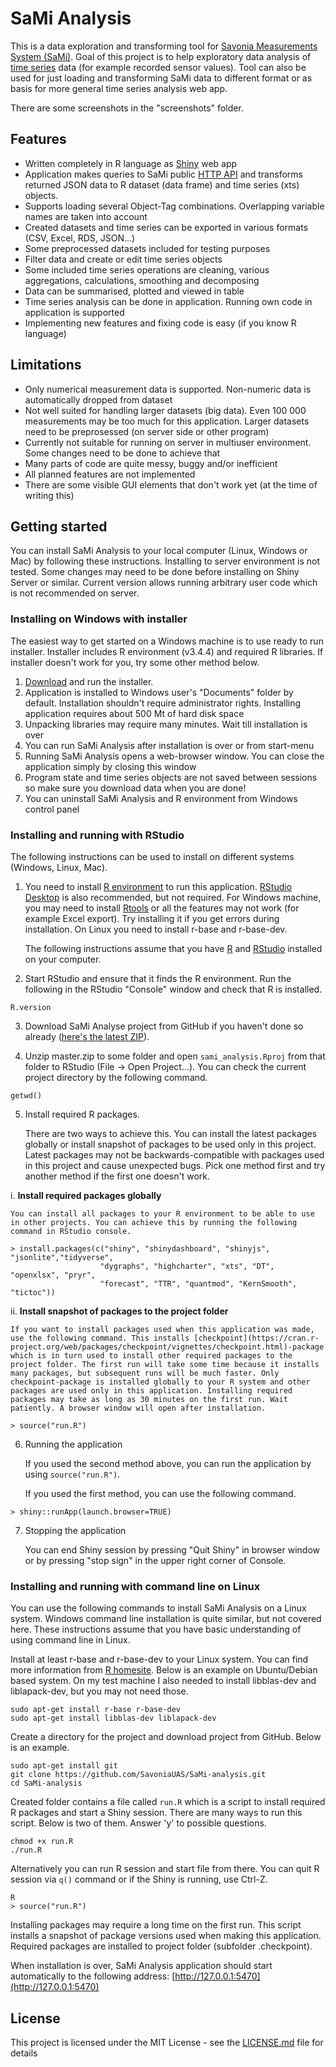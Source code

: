 # SaMi Analysis

This is a data exploration and transforming tool for [Savonia Measurements System (SaMi)](http://sami.savonia.fi/). Goal of this project is to help exploratory data analysis of [time series](https://en.wikipedia.org/wiki/Time_series) data (for example recorded sensor values). Tool can also be used for just loading and transforming SaMi data to different format or as basis for more general time series analysis web app.

There are some screenshots in the "screenshots" folder.

## Features

- Written completely in R language as [Shiny](https://shiny.rstudio.com/) web app
- Application makes queries to SaMi public [HTTP API](https://sami.savonia.fi/Manage/Home/Help#json) and transforms returned JSON data to R dataset (data frame) and time series (xts) objects.
- Supports loading several Object-Tag combinations. Overlapping variable names are taken into account
- Created datasets and time series can be exported in various formats (CSV, Excel, RDS, JSON...)
- Some preprocessed datasets included for testing purposes
- Filter data and create or edit time series objects
- Some included time series operations are cleaning, various aggregations, calculations, smoothing and decomposing
- Data can be summarised, plotted and viewed in table
- Time series analysis can be done in application. Running own code in application is supported
- Implementing new features and fixing code is easy (if you know R language)

## Limitations

- Only numerical measurement data is supported. Non-numeric data is automatically dropped from dataset
- Not well suited for handling larger datasets (big data). Even 100 000 measurements may be too much for this application. Larger datasets need to be preprosessed (on server side or other program)
- Currently not suitable for running on server in multiuser environment. Some changes need to be done to achieve that
- Many parts of code are quite messy, buggy and/or inefficient
- All planned features are not implemented
- There are some visible GUI elements that don't work yet (at the time of writing this)

## Getting started

You can install SaMi Analysis to your local computer (Linux, Windows or Mac) by following these instructions. Installing to server environment is not tested. Some changes may need to be done before installing on Shiny Server or similar. Current version allows running arbitrary user code which is not recommended on server.

### Installing on Windows with installer

The easiest way to get started on a Windows machine is to use ready to run installer. Installer includes R environment (v3.4.4) and required R libraries. If installer doesn't work for you, try some other method below.

1. [Download](https://github.com/SavoniaUAS/sami-analysis/releases/download/v0.8.2/SaMi_Analysis_installer_win_x64_v0.8.2_full.exe) and run the installer.
2. Application is installed to Windows user's "Documents" folder by default. Installation shouldn't require administrator rights. Installing application requires about 500 Mt of hard disk space
3. Unpacking libraries may require many minutes. Wait till installation is over
4. You can run SaMi Analysis after installation is over or from start-menu
5. Running SaMi Analysis opens a web-browser window. You can close the application simply by closing this window
6. Program state and time series objects are not saved between sessions so make sure you download data when you are done!
7. You can uninstall SaMi Analysis and R environment from Windows control panel

### Installing and running with RStudio

The following instructions can be used to install on different systems (Windows, Linux, Mac).

1. You need to install [R environment](https://cloud.r-project.org/) to run this application. [RStudio Desktop](https://www.rstudio.com/products/rstudio/download/#download) is also recommended, but not required. For Windows machine, you may need to install [Rtools](https://cran.r-project.org/bin/windows/Rtools/) or all the features may not work (for example Excel export). Try installing it if you get errors during installation. On Linux you need to install r-base and r-base-dev.
  
    The following instructions assume that you have [R](https://cloud.r-project.org/) and [RStudio](https://www.rstudio.com/products/rstudio/download/#download) installed on your computer. 

2. Start RStudio and ensure that it finds the R environment. Run the following in the RStudio "Console" window and check that R is installed.
  
```
R.version
```
3. Download SaMi Analyse project from GitHub if you haven't done so already ([here's the latest ZIP](../archive/master.zip)).

4. Unzip master.zip to some folder and open `sami_analysis.Rproj` from that folder to RStudio (File -> Open Project...). You can check the current project directory by the following command.
  
```
getwd()
```

5. Install required R packages. 
  
    There are two ways to achieve this. You can install the latest packages globally or install snapshot of packages to be used only in this project. Latest packages may not be backwards-compatible with packages used in this project and cause unexpected bugs. Pick one method first and try another method if the first one doesn't work.

  i. **Install required packages globally**

    You can install all packages to your R environment to be able to use in other projects. You can achieve this by running the following command in RStudio console. 
  
```
> install.packages(c("shiny", "shinydashboard", "shinyjs", "jsonlite","tidyverse",
                    "dygraphs", "highcharter", "xts", "DT", "openxlsx", "pryr",
                    "forecast", "TTR", "quantmod", "KernSmooth", "tictoc"))
```

  ii. **Install snapshot of packages to the project folder**
  
    If you want to install packages used when this application was made, use the following command. This installs [checkpoint](https://cran.r-project.org/web/packages/checkpoint/vignettes/checkpoint.html)-package which is in turn used to install other required packages to the project folder. The first run will take some time because it installs many packages, but subsequent runs will be much faster. Only checkpoint-package is installed globally to your R system and other packages are used only in this application. Installing required packages may take as long as 30 minutes on the first run. Wait patiently. A browser window will open after installation.

```
> source("run.R")
```

6. Running the application

    If you used the second method above, you can run the application by using `source("run.R")`. 

    If you used the first method, you can use the following command.
  
```
> shiny::runApp(launch.browser=TRUE)

```

7. Stopping the application

    You can end Shiny session by pressing "Quit Shiny" in browser window or by pressing "stop sign" in the upper right corner of Console.

### Installing and running with command line on Linux

You can use the following commands to install SaMi Analysis on a Linux system. Windows command line installation is quite similar, but not covered here. These instructions assume that you have basic understanding of using command line in Linux.

Install at least r-base and r-base-dev to your Linux system. You can find more information from [R homesite](https://cloud.r-project.org/). Below is an example on Ubuntu/Debian based system. On my test machine I also needed to install libblas-dev and liblapack-dev, but you may not need those.

```
sudo apt-get install r-base r-base-dev
sudo apt-get install libblas-dev liblapack-dev
```
Create a directory for the project and download project from GitHub. Below is an example.

```
sudo apt-get install git
git clone https://github.com/SavoniaUAS/SaMi-analysis.git
cd SaMi-analysis

```
Created folder contains a file called `run.R` which is a script to install required R packages and start a Shiny session. There are many ways to run this script. Below is two of them. Answer 'y' to possible questions.

```
chmod +x run.R
./run.R
```
Alternatively you can run R session and start file from there. You can quit R session via `q()` command or if the Shiny is running, use Ctrl-Z.

```
R
> source("run.R")
```
Installing packages may require a long time on the first run. This script installs a snapshot of package versions used when making this application. Required packages are installed to project folder (subfolder .checkpoint).

When installation is over, SaMi Analysis application should start automatically to the following address: [http://127.0.0.1:5470](http://127.0.0.1:5470)

## License

This project is licensed under the MIT License - see the [LICENSE.md](LICENSE.md) file for details

